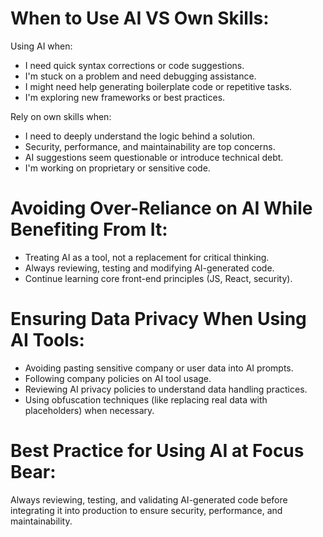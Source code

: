 # When to Use AI VS Own Skills:

Using AI when:
- I need quick syntax corrections or code suggestions.
- I'm stuck on a problem and need debugging assistance.
- I might need help generating boilerplate code or repetitive tasks.
- I'm exploring new frameworks or best practices.

Rely on own skills when:

- I need to deeply understand the logic behind a solution.
- Security, performance, and maintainability are top concerns.
- AI suggestions seem questionable or introduce technical debt.
- I'm working on proprietary or sensitive code.

# Avoiding Over-Reliance on AI While Benefiting From It:
- Treating AI as a tool, not a replacement for critical thinking.
- Always reviewing, testing and modifying AI-generated code.
- Continue learning core front-end principles (JS, React, security).

# Ensuring Data Privacy When Using AI Tools: 
- Avoiding pasting sensitive company or user data into AI prompts.
- Following company policies on AI tool usage.
- Reviewing AI privacy policies to understand data handling practices.
- Using obfuscation techniques (like replacing real data with placeholders) when necessary.

# Best Practice for Using AI at Focus Bear:
Always reviewing, testing, and validating AI-generated code before integrating it into production to ensure security, performance, and maintainability.
